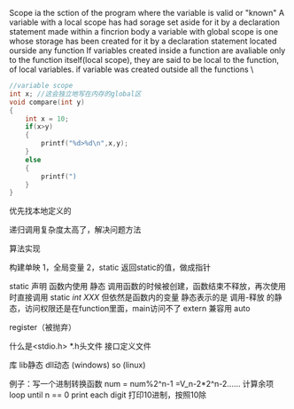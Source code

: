 Scope ia the sction of the program where the variable is valid or "known"
A variable with a local scope has had sorage set aside for it by a declaration statement made within a fincrion body 
a variable with global scope is one whose storage has been created for it by a declaration statement located ourside any function
If variables created inside a function are avaliable only to the function itself(local scope), they are said to be local to the function, of local variables.
if variable was created outside all the functions 
\
```c
//variable scope
int x; //这会独立地写在内存的global区
void compare(int y)
{
	int x = 10;
	if(x>y)
	{
		printf("%d>%d\n",x,y);
	}
	else
	{
		printf(")
	}
}
```
优先找本地定义的

递归调用复杂度太高了，解决问题方法

算法实现

构建单映
	1，全局变量
	2，static 返回static的值，做成指针

static 
	声明 函数内使用 静态  调用函数的时候被创建，函数结束不释放，再次使用时直接调用
		static *int* *XXX*
		但依然是函数内的变量
		静态表示的是 调用-释放 的静态，访问权限还是在function里面，main访问不了
extern
	兼容用
auto

register（被抛弃）

什么是<stdio.h>
\*.h头文件
接口定义文件

库
	lib静态 dll动态 (windows)
	so (linux)

例子：写一个进制转换函数
num = num%2^n-1
	=V_n-2\*2^n-2……
	计算余项
	loop until n == 0
	print each digit
	打印10进制，按照10除
